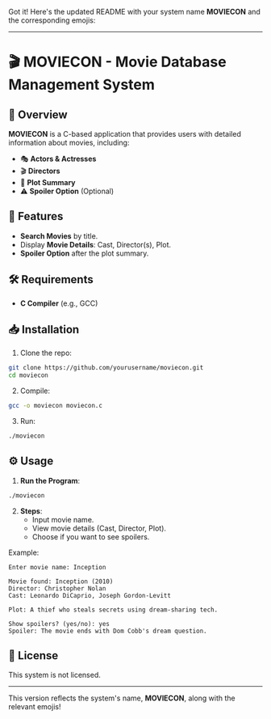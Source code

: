 Got it! Here's the updated README with your system name **MOVIECON** and the corresponding emojis:

---

# 🎬 **MOVIECON** - Movie Database Management System

## 📜 Overview
**MOVIECON** is a C-based application that provides users with detailed information about movies, including:
- 🎭 **Actors & Actresses**
- 🎬 **Directors**
- 📜 **Plot Summary**
- ⚠️ **Spoiler Option** (Optional)

## 🚀 Features
- **Search Movies** by title.
- Display **Movie Details**: Cast, Director(s), Plot.
- **Spoiler Option** after the plot summary.

## 🛠️ Requirements
- **C Compiler** (e.g., GCC)

## 📥 Installation

1. Clone the repo:

```bash
git clone https://github.com/yourusername/moviecon.git
cd moviecon
```

2. Compile:

```bash
gcc -o moviecon moviecon.c
```

3. Run:

```bash
./moviecon
```

## ⚙️ Usage

1. **Run the Program**:

```bash
./moviecon
```

2. **Steps**:
   - Input movie name.
   - View movie details (Cast, Director, Plot).
   - Choose if you want to see spoilers.

Example:

```
Enter movie name: Inception

Movie found: Inception (2010)
Director: Christopher Nolan
Cast: Leonardo DiCaprio, Joseph Gordon-Levitt

Plot: A thief who steals secrets using dream-sharing tech.

Show spoilers? (yes/no): yes
Spoiler: The movie ends with Dom Cobb's dream question.
```

## 📄 License
This system is not licensed. 

---

This version reflects the system's name, **MOVIECON**, along with the relevant emojis!
